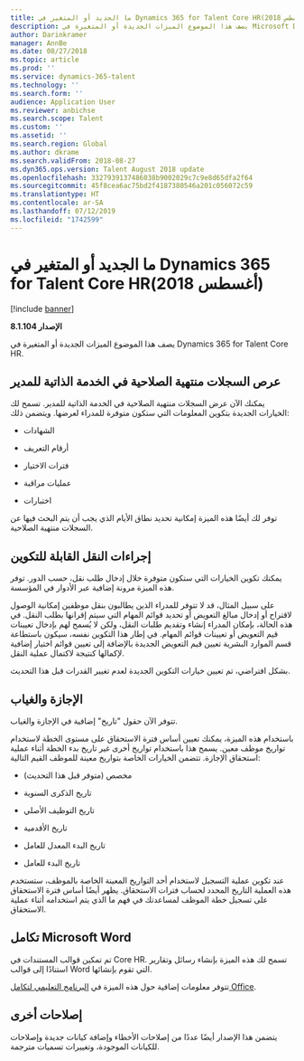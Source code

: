 ```yaml
---
title: ما الجديد أو المتغير في Dynamics 365 for Talent Core HR‏ (أغسطس 2018)
description: يصف هذا الموضوع الميزات الجديدة أو المتغيرة في Microsoft Dynamics 365 for Talent Core HR.
author: Darinkramer
manager: AnnBe
ms.date: 08/27/2018
ms.topic: article
ms.prod: ''
ms.service: dynamics-365-talent
ms.technology: ''
ms.search.form: ''
audience: Application User
ms.reviewer: anbichse
ms.search.scope: Talent
ms.custom: ''
ms.assetid: ''
ms.search.region: Global
ms.author: dkrame
ms.search.validFrom: 2018-08-27
ms.dyn365.ops.version: Talent August 2018 update
ms.openlocfilehash: 3327939137486038b9002029c7c9e8d65dfa2f64
ms.sourcegitcommit: 45f8cea6ac75bd2f4187380546a201c056072c59
ms.translationtype: HT
ms.contentlocale: ar-SA
ms.lasthandoff: 07/12/2019
ms.locfileid: "1742599"
---
```

# <a name="whats-new-or-changed-in-dynamics-365-for-talent-core-hr-august-2018"></a>ما الجديد أو المتغير في Dynamics 365 for Talent Core HR‏ (أغسطس 2018)

[!include [banner](includes/banner.md)]

**الإصدار 8.1.104**

يصف هذا الموضوع الميزات الجديدة أو المتغيرة في Dynamics 365 for Talent Core HR.

## <a name="view-expiring-records-in-manager-self-service"></a>عرص السجلات منتهية الصلاحية‬ في الخدمة الذاتية للمدير‬

يمكنك الآن عرض السجلات منتهية الصلاحية‬ في الخدمة الذاتية للمدير‬. تسمح لك الخيارات الجديدة بتكوين المعلومات التي ستكون متوفرة للمدراء لعرضها. ويتضمن ذلك:

-   الشهادات

-   أرقام التعريف

-   فترات الاختيار

-   عمليات مراقبة

-   اختبارات

توفر لك أيضًا هذه الميزة إمكانية تحديد نطاق الأيام الذي يجب أن يتم البحث فيها عن السجلات منتهية الصلاحية.

## <a name="configurable-transfer-actions"></a>إجراءات النقل القابلة للتكوين

يمكنك تكوين الخيارات التي ستكون متوفرة خلال إدخال طلب نقل، حسب الدور. توفر هذه الميزة مرونة إضافية عبر الأدوار في المؤسسة.

على سبيل المثال، قد لا تتوفر للمدراء الذين يطالبون بنقل موظفين إمكانية الوصول لاقتراح أو إدخال مبالغ التعويض أو تحديد قوائم المهام التي سيتم إقرانها بطلب النقل. في هذه الحالة، بإمكان المدراء إنشاء وتقديم طلبات النقل، ولكن لا يُسمح لهم بإدخال تعيينات قيم التعويض أو تعيينات قوائم المهام. في إطار هذا التكوين نفسه، سيكون باستطاعة قسم الموارد البشرية تعيين قيم التعويض الجديدة بالإضافة إلى تعيين قوائم اختيار إضافية لإكمالها كنتيجة لاكتمال عملية النقل.

بشكل افتراضي، تم تعيين خيارات التكوين الجديدة لعدم تغيير القدرات قبل هذا التحديث.

## <a name="leave-and-absence"></a>الإجازة والغياب

تتوفر الآن حقول "تاريخ" إضافية في الإجازة والغياب.

باستخدام هذه الميزة، يمكنك تعيين أساس فترة الاستحقاق على مستوى الخطة لاستخدام تواريخ موظف معين. يسمح هذا باستخدام تواريخ أخرى غير تاريخ بدء الخطة أثناء عملية استحقاق الإجازة. تتضمن الخيارات الخاصة بتواريخ معينة للموظف القيم التالية:

-   مخصص (متوفر قبل هذا التحديث)

-   تاريخ الذكرى السنوية

-   تاريخ التوظيف الأصلي

-   تاريخ الأقدمية

-   تاريخ البدء المعدل للعامل

-   تاريخ البدء للعامل

عند تكوين عملية التسجيل لاستخدام أحد التواريخ المعينة الخاصة بالموظف، ستستخدم هذه العملية التاريخ المحدد لحساب فترات الاستحقاق. يظهر أيضًا أساس فترة الاستحقاق على تسجيل خطة الموظف لمساعدتك في فهم ما الذي يتم استخدامه أثناء عملية الاستحقاق.

## <a name="microsoft-word-integration"></a>تكامل Microsoft Word

تم تمكين قوالب المستندات في Core HR. تسمح لك هذه الميزة بإنشاء رسائل وتقارير استنادًا إلى قوالب Word التي تقوم بإنشائها.

تتوفر معلومات إضافية حول هذه الميزة في [البرنامج التعليمي لتكامل Office](https://docs.microsoft.com/dynamics365/unified-operations/dev-itpro/office-integration/office-integration-tutorial?toc=/dynamics365/unified-operations/talent/toc.json).


## <a name="other-fixes"></a>إصلاحات أخرى

يتضمن هذا الإصدار أيضًا عددًا من إصلاحات الأخطاء وإضافة كيانات جديدة وإصلاحات للكيانات الموجودة، وتغييرات تسميات مترجمة.
